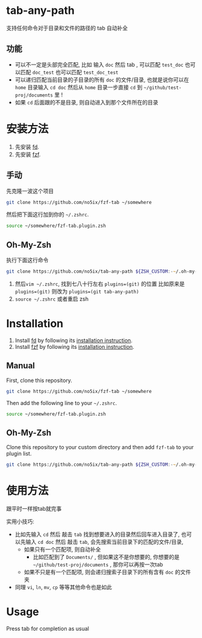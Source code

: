 
# tab-any-path

支持任何命令对于目录和文件的路径的 tab 自动补全


## 功能

- 可以不一定是头部完全匹配, 比如 输入 `doc` 然后 tab , 可以匹配 `test_doc` 也可以匹配 `doc_test` 也可以匹配 `test_doc_test`
- 可以递归匹配当前目录的子目录的所有 `doc` 的文件/目录, 也就是说你可以在 `home` 目录输入 `cd doc` 然后从 `home` 目录一步直接 `cd` 到 `~/github/test-proj/documents` 里 !
- 如果 `cd` 后面跟的不是目录, 则自动进入到那个文件所在的目录


# 安装方法

1. 先安装 [fd](https://github.com/sharkdp/fd#installation).
2. 先安装 [fzf](https://github.com/junegunn/fzf#installation).


## 手动

先克隆一波这个项目

```zsh
git clone https://github.com/no5ix/fzf-tab ~/somewhere
```

然后把下面这行加到你的 `~/.zshrc`.

```zsh
source ~/somewhere/fzf-tab.plugin.zsh
```

## Oh-My-Zsh

执行下面这行命令

```zsh
git clone https://github.com/no5ix/tab-any-path ${ZSH_CUSTOM:-~/.oh-my-zsh/custom}/plugins/tab-any-path
```

1. 然后`vim ~/.zshrc`, 找到七八十行左右 `plugins=(git)` 的位置 比如原来是 `plugins=(git)` 则改为 `plugins=(git tab-any-path)`
3. `source ~/.zshrc` 或者重启 zsh


# Installation

1. Install [fd](https://github.com/sharkdp/fd) by following its [installation instruction](https://github.com/sharkdp/fd#installation).
2. Install [fzf](https://github.com/junegunn/fzf) by following its [installation instruction](https://github.com/junegunn/fzf#installation).


## Manual

First, clone this repository.

```zsh
git clone https://github.com/no5ix/fzf-tab ~/somewhere
```

Then add the following line to your `~/.zshrc`.

```zsh
source ~/somewhere/fzf-tab.plugin.zsh
```


## Oh-My-Zsh

Clone this repository to your custom directory and then add `fzf-tab` to your plugin list.

```zsh
git clone https://github.com/no5ix/tab-any-path ${ZSH_CUSTOM:-~/.oh-my-zsh/custom}/plugins/tab-any-path
```


# 使用方法

跟平时一样按tab就完事

实用小技巧: 

- 比如先输入 `cd` 然后 敲击 `tab` 找到想要进入的目录然后回车进入目录了, 也可以先输入 `cd doc` 然后 敲击 `tab`, 会先搜索当前目录下的匹配的文件/目录,
   - 如果只有一个匹配项, 则自动补全
      - 比如匹配到了 `Documents/` , 但如果这不是你想要的, 你想要的是 `~/github/test-proj/documents` , 那你可以再按一次tab
   - 如果不只是有一个匹配项, 则会递归搜索子目录下的所有含有 `doc` 的文件夹
- 同理 `vi`, `ln`, `mv`, `cp` 等等其他命令也是如此


# Usage

Press tab for completion as usual
